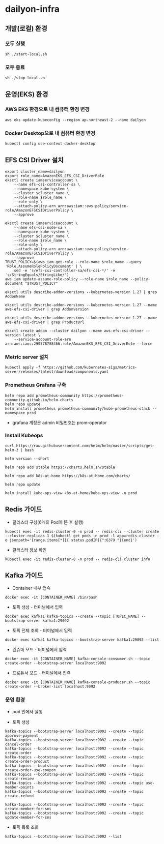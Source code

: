 # dailyon-infra

## 개발(로컬) 환경

### 모두 실행

```shell
sh ./start-local.sh
```

### 모두 종료

```shell
sh ./stop-local.sh
```

## 운영(EKS) 환경

### AWS EKS 환경으로 내 컴퓨터 환경 변경

```shell
aws eks update-kubeconfig --region ap-northeast-2 --name dailyon
```

### Docker Desktop으로 내 컴퓨터 환경 변경

```shell
kubectl config use-context docker-desktop
```

## EFS CSI Driver 설치

```shell
export cluster_name=dailyon
export role_name=AmazonEKS_EFS_CSI_DriverRole
eksctl create iamserviceaccount \
    --name efs-csi-controller-sa \
    --namespace kube-system \
    --cluster $cluster_name \
    --role-name $role_name \
    --role-only \
    --attach-policy-arn arn:aws:iam::aws:policy/service-role/AmazonEFSCSIDriverPolicy \
    --approve

eksctl create iamserviceaccount \
    --name efs-csi-node-sa \
    --namespace kube-system \
    --cluster $cluster_name \
    --role-name $role_name \
    --role-only \
    --attach-policy-arn arn:aws:iam::aws:policy/service-role/AmazonEFSCSIDriverPolicy \
    --approve
TRUST_POLICY=$(aws iam get-role --role-name $role_name --query 'Role.AssumeRolePolicyDocument' | \
    sed -e 's/efs-csi-controller-sa/efs-csi-*/' -e 's/StringEquals/StringLike/')
aws iam update-assume-role-policy --role-name $role_name --policy-document "$TRUST_POLICY"

eksctl utils describe-addon-versions --kubernetes-version 1.27 | grep AddonName

eksctl utils describe-addon-versions --kubernetes-version 1.27 --name aws-efs-csi-driver | grep AddonVersion

eksctl utils describe-addon-versions --kubernetes-version 1.27 --name aws-efs-csi-driver | grep ProductUrl

eksctl create addon --cluster dailyon --name aws-efs-csi-driver --version latest \
    --service-account-role-arn arn:aws:iam::299378788466:role/AmazonEKS_EFS_CSI_DriverRole --force
```

### Metric server 설치

```shell
kubectl apply -f https://github.com/kubernetes-sigs/metrics-server/releases/latest/download/components.yaml
```

### Prometheus Grafana 구축

```shell
helm repo add prometheus-community https://prometheus-community.github.io/helm-charts
helm repo update
helm install prometheus prometheus-community/kube-prometheus-stack --namespace prod
```

- grafana 계정은 admin 비밀번호는 prom-operator

### Install Kubeops

```shell
curl https://raw.githubusercontent.com/helm/helm/master/scripts/get-helm-3 | bash

helm version --short

helm repo add stable https://charts.helm.sh/stable

helm repo add k8s-at-home https://k8s-at-home.com/charts/

helm repo update

helm install kube-ops-view k8s-at-home/kube-ops-view -n prod

```

## Redis 가이드

- 클러스터 구성(6개의 Pod이 뜬 후 실행)

```shell
kubectl exec -it redis-cluster-0 -n prod -- redis-cli --cluster create --cluster-replicas 1 $(kubectl get pods -n prod -l app=redis-cluster -o jsonpath='{range.items[*]}{.status.podIP}{":6379 "}{end}')
```

- 클러스터 정보 확인

```shell
kubectl exec -it redis-cluster-0 -n prod -- redis-cli cluster info
```

## Kafka 가이드


- Container 내부 접속

```shell
docker exec -it [CONTAINER_NAME] /bin/bash
```

- 토픽 생성 - 터미널에서 입력

```shell
docker exec kafka1 kafka-topics --create --topic [TOPIC_NAME] --bootstrap-server kafka1:29092
```

- 토픽 전체 조회 - 터미널에서 입력

```shell
docker exec kafka1 kafka-topics --bootstrap-server kafka1:29092 --list
```

- 컨슈머 모드 - 터미널에서 입력

```shell
docker exec -it [CONTAINER_NAME] kafka-console-consumer.sh --topic create-order --bootstrap-server localhost:9092
```

- 프로듀서 모드 - 터미널에서 입력

```shell
docker exec -it [CONTAINER_NAME] kafka-console-producer.sh --topic create-order --broker-list localhost:9092
```

### 운영 환경

* pod 안에서 실행

* 토픽 생성

```shell
kafka-topics --bootstrap-server localhost:9092 --create --topic approve-payment
kafka-topics --bootstrap-server localhost:9092 --create --topic cancel-order
kafka-topics --bootstrap-server localhost:9092 --create --topic create-order
kafka-topics --bootstrap-server localhost:9092 --create --topic create-order-product
kafka-topics --bootstrap-server localhost:9092 --create --topic create-order-use-coupon
kafka-topics --bootstrap-server localhost:9092 --create --topic create-review
kafka-topics --bootstrap-server localhost:9092 --create --topic use-member-points
kafka-topics --bootstrap-server localhost:9092 --create --topic create-refund

kafka-topics --bootstrap-server localhost:9092 --create --topic create-member-for-sns
kafka-topics --bootstrap-server localhost:9092 --create --topic update-member-for-sns
```

* 토픽 목록 조회

```shell
kafka-topics --bootstrap-server localhost:9092 --list
```